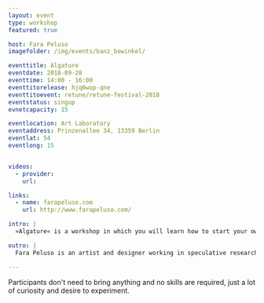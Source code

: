 ```yaml
---
layout: event
type: workshop
featured: true

host: Fara Peluso
imagefolder: /img/events/banz_bowinkel/

eventtitle: Algature
eventdate: 2018-09-28
eventtime: 14:00 - 16:00
eventtitorelease: hjq0wop-qne
eventtitoevent: retune/retune-festival-2018
eventstatus: singup
evnetcapacity: 15

eventlocation: Art Laboratory
eventaddress: Prinzenallee 34, 13359 Berlin
eventlat: 54
eventlong: 15


videos:
  - provider: 
    url:

links:
  - name: farapeluso.com
    url: http://www.farapeluso.com/

intro: |
  »Algature« is a workshop in which you will learn how to start your own first indoor algae culture through the building of a DIY photobioreactor. Algature tells the DIY biology potentials and wants to be part of an initiative with the purpose of raising awareness how it's possible to reinvent our future thanks to a speculative design methodology. It wants to take part in a sustainable future designed to help to repair our industrial disfigured landscapes. It would like to find a balance between the human needs and the desire to consume with the problem of limited resource of our planet, giving us the possibility to think that our machines should start to take life contributing to change our way to see the future. 

outro: |
  Fara Peluso is an artist and designer working in speculative research and plays with how to connect the human being with nature, living organisms and biological processes in a deeper relationship. She’s constantly researching and taking inspiration from elements present in nature believing that it’s a great strategy for design with its geometrical structures and natural events. She looks at the relationship between the human being and its environment. Through the successful eradication of the concept that the human being is the most important living organism on earth, the hierarchies between us and nature are cancelled and we become more conscious and participative with our environment. Fara Peluso thinks that artists and designers have the role to raise critical questions, so she asks how the design of new tools with a speculative method can be applied in this way.

---
```


Participants don't need to bring anything and no skills are required, just a lot of curiosity and desire to experiment.
